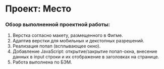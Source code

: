 # Проект: Место

### Обзор выполненной проектной работы:
1. Верстка согласно макету, размещенного в Фигме.
2. Адаптив верстки для мобильных и декстопных разрешений.
3. Реализация попап (всплывающее окно).
4. Добавление JavaScript: открытие/закрытие попап-окна, внесение данных в input строки и их отображение в заголовках на странице.
5. Работа выполнена по БЭМ.